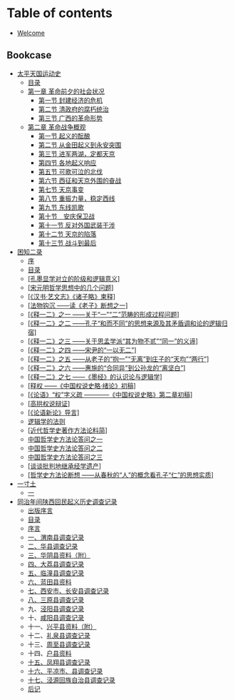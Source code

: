 # Table of contents

* [Welcome](README.md)

## Bookcase

* [太平天国运动史](bookcase/tai-ping-tian-guo-yun-dong-shi.md)
  * [目录](bookcase/tai-ping-tian-guo-yun-dong-shi/mu-lu.md)
  * [第一章 革命前夕的社会状况](bookcase/tai-ping-tian-guo-yun-dong-shi/di-yi-zhang-ge-ming-qian-xi-de-she-hui-zhuang-kuang/README.md)
    * [第一节 封建经济的危机](bookcase/tai-ping-tian-guo-yun-dong-shi/chapter-1/section-1.md)
    * [第二节 清政府的腐朽统治](bookcase/tai-ping-tian-guo-yun-dong-shi/chapter-1/section-2.md)
    * [第三节 广西的革命形势](bookcase/tai-ping-tian-guo-yun-dong-shi/chapter-1/section-3.md)
  * [第二章 革命战争概观](bookcase/tai-ping-tian-guo-yun-dong-shi/di-er-zhang-ge-ming-zhan-zheng-gai-guan/README.md)
    * [第一节 起义的酝酿](bookcase/tai-ping-tian-guo-yun-dong-shi/chapter-2/section-1.md)
    * [第二节 从金田起义到永安突围](bookcase/tai-ping-tian-guo-yun-dong-shi/chapter-2/section-2.md)
    * [第三节 进军两湖，定都天京](bookcase/tai-ping-tian-guo-yun-dong-shi/chapter-2/section-3.md)
    * [第四节 各地起义响应](bookcase/tai-ping-tian-guo-yun-dong-shi/chapter-2/section-4.md)
    * [第五节 可歌可泣的北伐](bookcase/tai-ping-tian-guo-yun-dong-shi/chapter-2/section-5.md)
    * [第六节 西征和天京外围的奋战](bookcase/tai-ping-tian-guo-yun-dong-shi/chapter-2/section-6.md)
    * [第七节 天京事变](bookcase/tai-ping-tian-guo-yun-dong-shi/di-er-zhang-ge-ming-zhan-zheng-gai-guan/di-qi-jie-tian-jing-shi-bian.md)
    * [第八节 重振力量，稳定西线](bookcase/tai-ping-tian-guo-yun-dong-shi/chapter-2/section-8.md)
    * [第九节 东线凯歌](bookcase/tai-ping-tian-guo-yun-dong-shi/chapter-2/section-9.md)
    * [第十节　安庆保卫战](bookcase/tai-ping-tian-guo-yun-dong-shi/chapter-2/section-10.md)
    * [第十一节 反对外国武装干涉](bookcase/tai-ping-tian-guo-yun-dong-shi/chapter-2/section-11.md)
    * [第十二节 天京的陷落](bookcase/tai-ping-tian-guo-yun-dong-shi/chapter-2/section-12.md)
    * [第十三节 战斗到最后](bookcase/tai-ping-tian-guo-yun-dong-shi/chapter-2/section-13.md)
* [困知二录](bookcase/kun-zhi-er-lu.md)
  * [序](bookcase/kun-zhi-er-lu/xu.md)
  * [目录](bookcase/kun-zhi-er-lu/mu-lu.md)
  * [\[孔墨显学对立的阶级和逻辑意义\]](bookcase/kun-zhi-er-lu/kong-mo-xian-xue-dui-li-de-jie-ji-he-luo-ji-yi-yi.md)
  * [\[宋元明哲学思想中的几个问题\]](bookcase/kun-zhi-er-lu/song-yuan-ming-zhe-xue-si-xiang-zhong-de-ji-ge-wen-ti.md)
  * [\[《汉书·艺文志》《诸子略》柬释\]](bookcase/kun-zhi-er-lu/han-shu-yi-wen-zhi-zhu-zi-le-jian-shi.md)
  * [\[法物钩沉 ——读《老子》断想之一\]](bookcase/kun-zhi-er-lu/fa-wu-gou-chen-du-lao-zi-duan-xiang-zhi-yi.md)
  * [\[《释一二》之一 ——关于“一”“二”范畴的形成过程问题\]](bookcase/kun-zhi-er-lu/shi-yi-er-zhi-yi-guan-yu-yi-er-fan-chou-de-xing-cheng-guo-cheng-wen-ti.md)
  * [\[《释一二》之二 ——孔子“和而不同”的思想来源及其矛盾调和论的逻辑归宿\]](bookcase/kun-zhi-er-lu/shi-yi-er-zhi-er-kong-zi-he-er-bu-tong-de-si-xiang-lai-yuan-ji-qi-mao-dun-tiao-he-lun-de-luo-ji-gui.md)
  * [\[《释一二》之三 ——关于思孟学派“其为物不贰”“同一”的义谛\]](bookcase/kun-zhi-er-lu/shi-yi-er-zhi-san-guan-yu-si-meng-xue-pai-qi-wei-wu-bu-er-tong-yi-de-yi-di.md)
  * [\[《释一二》之四 ——宋尹的“一以无二”\]](bookcase/kun-zhi-er-lu/shi-yi-er-zhi-si-song-yin-de-yi-yi-wu-er.md)
  * [\[《释一二》之五 ——从老子的“抱一”“无离”到庄子的“天均”“两行”\]](bookcase/kun-zhi-er-lu/shi-yi-er-zhi-wu-cong-lao-zi-de-bao-yi-wu-li-dao-zhuang-zi-de-tian-jun-liang-hang.md)
  * [\[《释一二》之六 ——惠施的“合同异”到公孙龙的“离坚白”\]](bookcase/kun-zhi-er-lu/shi-yi-er-zhi-liu-hui-shi-de-he-tong-yi-dao-gong-sun-long-de-li-jian-bai.md)
  * [\[《释一二》之七 ——《墨经》的认识论与逻辑学\]](bookcase/kun-zhi-er-lu/shi-yi-er-zhi-qi-mo-jing-de-ren-shi-lun-yu-luo-ji-xue.md)
  * [\[释权 ——《中国权说史略·绪论》初稿\]](bookcase/kun-zhi-er-lu/shi-quan-zhong-guo-quan-shuo-shi-le-xu-lun-chu-gao.md)
  * [\[《论语》“权”字义疏 ————《中国权说史略》第二章初稿\]](bookcase/kun-zhi-er-lu/lun-yu-quan-zi-yi-shu-zhong-guo-quan-shuo-shi-le-di-er-zhang-chu-gao.md)
  * [\[高拱权说辩证\]](bookcase/kun-zhi-er-lu/gao-gong-quan-shuo-bian-zheng.md)
  * [\[《论语新论》导言\]](bookcase/kun-zhi-er-lu/lun-yu-xin-lun-dao-yan.md)
  * [逻辑学的法则](bookcase/kun-zhi-er-lu/luo-ji-xue-de-fa-ze.md)
  * [\[近代哲学史著作方法论料简\]](bookcase/kun-zhi-er-lu/jin-dai-zhe-xue-shi-zhu-zuo-fang-fa-lun-liao-jian.md)
  * [中国哲学史方法论答问之一](bookcase/kun-zhi-er-lu/zhong-guo-zhe-xue-shi-fang-fa-lun-da-wen-zhi-yi.md)
  * [中国哲学史方法论答问之二](bookcase/kun-zhi-er-lu/zhong-guo-zhe-xue-shi-fang-fa-lun-da-wen-zhi-er.md)
  * [中国哲学史方法论答问之三](bookcase/kun-zhi-er-lu/zhong-guo-zhe-xue-shi-fang-fa-lun-da-wen-zhi-san.md)
  * [\[谈谈批判地继承经学遗产\]](bookcase/kun-zhi-er-lu/tan-tan-pi-pan-di-ji-cheng-jing-xue-yi-chan.md)
  * [\[哲学史方法论断想 ——从春秋的“人”的概念看孔子“仁”的思想实质\]](bookcase/kun-zhi-er-lu/zhe-xue-shi-fang-fa-lun-duan-xiang-cong-chun-qiu-de-ren-de-gai-nian-kan-kong-zi-ren-de-si-xiang-shi.md)
* [一寸土](bookcase/yi-cun-tu.md)
  * [一](bookcase/yi-cun-tu/chapter-1.md)
* [同治年间陕西回民起义历史调查记录](bookcase/tong-zhi-nian-jian-shan-xi-hui-min-qi-yi-li-shi-diao-cha-ji-lu.md)
  * [出版序言](bookcase/tong-zhi-nian-jian-shan-xi-hui-min-qi-yi-li-shi-diao-cha-ji-lu/chu-ban-xu-yan.md)
  * [目录](bookcase/tong-zhi-nian-jian-shan-xi-hui-min-qi-yi-li-shi-diao-cha-ji-lu/mulu.md)
  * [序言](bookcase/tong-zhi-nian-jian-shan-xi-hui-min-qi-yi-li-shi-diao-cha-ji-lu/xu-yan.md)
  * [一、渭南县调查记录](bookcase/tong-zhi-nian-jian-shan-xi-hui-min-qi-yi-li-shi-diao-cha-ji-lu/chapter-1.md)
  * [二、华县调查记录](bookcase/tong-zhi-nian-jian-shan-xi-hui-min-qi-yi-li-shi-diao-cha-ji-lu/chapter-2.md)
  * [三、华阴县资料（附）](bookcase/tong-zhi-nian-jian-shan-xi-hui-min-qi-yi-li-shi-diao-cha-ji-lu/chapter-3.md)
  * [四、大荔县调查记录](bookcase/tong-zhi-nian-jian-shan-xi-hui-min-qi-yi-li-shi-diao-cha-ji-lu/chapter-4.md)
  * [五、临潼县调查记录](bookcase/tong-zhi-nian-jian-shan-xi-hui-min-qi-yi-li-shi-diao-cha-ji-lu/chapter-5.md)
  * [六、蓝田县资料](bookcase/tong-zhi-nian-jian-shan-xi-hui-min-qi-yi-li-shi-diao-cha-ji-lu/chapter-6.md)
  * [七、西安市、长安县调查记录](bookcase/tong-zhi-nian-jian-shan-xi-hui-min-qi-yi-li-shi-diao-cha-ji-lu/chapter-7.md)
  * [八、三原县调查记录](bookcase/tong-zhi-nian-jian-shan-xi-hui-min-qi-yi-li-shi-diao-cha-ji-lu/chapter-8.md)
  * 九、[泾阳县调查记录](bookcase/tong-zhi-nian-jian-shan-xi-hui-min-qi-yi-li-shi-diao-cha-ji-lu/chapter-9.md)
  * 十、[咸阳县调查记录](bookcase/tong-zhi-nian-jian-shan-xi-hui-min-qi-yi-li-shi-diao-cha-ji-lu/chapter-10.md)
  * 十一、[兴平县资料（附）](bookcase/tong-zhi-nian-jian-shan-xi-hui-min-qi-yi-li-shi-diao-cha-ji-lu/chapter-11.md)
  * 十二、[礼泉县调查记录](bookcase/tong-zhi-nian-jian-shan-xi-hui-min-qi-yi-li-shi-diao-cha-ji-lu/chapter-12.md)
  * 十三、[周至县调查记录](bookcase/tong-zhi-nian-jian-shan-xi-hui-min-qi-yi-li-shi-diao-cha-ji-lu/chapter-13.md)
  * 十四、[户县资料](bookcase/tong-zhi-nian-jian-shan-xi-hui-min-qi-yi-li-shi-diao-cha-ji-lu/chapter-14.md)
  * [十五、凤翔县调查记录](bookcase/tong-zhi-nian-jian-shan-xi-hui-min-qi-yi-li-shi-diao-cha-ji-lu/chapter-15.md)
  * [十六、平凉市、县调查记录](bookcase/tong-zhi-nian-jian-shan-xi-hui-min-qi-yi-li-shi-diao-cha-ji-lu/chapter-16.md)
  * [十七、泾源回族自治县调查记录](bookcase/tong-zhi-nian-jian-shan-xi-hui-min-qi-yi-li-shi-diao-cha-ji-lu/chapter-17.md)
  * [后记](bookcase/tong-zhi-nian-jian-shan-xi-hui-min-qi-yi-li-shi-diao-cha-ji-lu/hou-ji.md)
